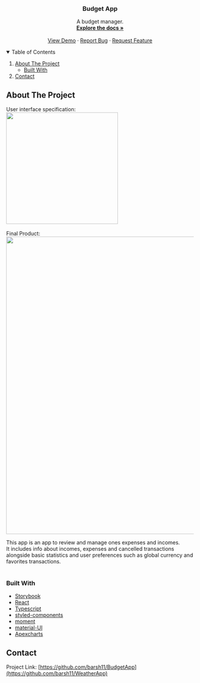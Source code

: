 <!-- PROJECT LOGO -->
<br />
<p align="center">

  <h3 align="center">Budget App</h3>

  <p align="center">
    A budget manager.
    <br />
    <a href="https://github.com/barsh11/BudgetApp"><strong>Explore the docs »</strong></a>
    <br />
    <br />
    <a href="https://barsh11.github.io/BudgetApp/">View Demo</a>
    ·
    <a href="https://github.com/barsh11/BudgetApp/issues">Report Bug</a>
    ·
    <a href="https://github.com/barsh11/BudgetApp/issues">Request Feature</a>
  </p>
</p>



<!-- TABLE OF CONTENTS -->
<details open="open">
  <summary>Table of Contents</summary>
  <ol>
    <li>
      <a href="#about-the-project">About The Project</a>
      <ul>
        <li><a href="#built-with">Built With</a></li>
      </ul>
    </li>
    <li><a href="#contact">Contact</a></li>
  </ol>
</details>



<!-- ABOUT THE PROJECT -->
## About The Project

User interface specification:<br />
<img src="https://github.com/barsh11/BudgetApp/blob/master/budgetapppics/UI.png?raw=true" width="300px" />
<br /><br />
Final Product:<br />
<img src="https://github.com/barsh11/BudgetApp/blob/master/weatherapppics/budgetapp.png?raw=true" width="800px" />

This app is an app to review and manage ones expenses and incomes.<br/> It includes info about incomes, expenses and cancelled transactions alongside basic statistics and user preferences such as global currency and favorites transactions.
<br/>
<br/>

### Built With

* [Storybook](https://storybook.js.org/)
* [React](https://reactjs.org/)
* [Typescript](https://reactjs.org/)
* [styled-components](https://styled-components.com/)
* [moment](https://momentjs.com/)
* [material-UI](https://material-ui.com/)
* [Apexcharts](https://apexcharts.com/)

<!-- CONTACT -->
## Contact

Project Link: [https://github.com/barsh11/BudgetApp](https://github.com/barsh11/WeatherApp)


<!-- MARKDOWN LINKS & IMAGES -->
<!-- https://www.markdownguide.org/basic-syntax/#reference-style-links -->
[contributors-shield]: https://img.shields.io/github/contributors/othneildrew/Best-README-Template.svg?style=for-the-badge
[contributors-url]: https://github.com/othneildrew/Best-README-Template/graphs/contributors
[forks-shield]: https://img.shields.io/github/forks/othneildrew/Best-README-Template.svg?style=for-the-badge
[forks-url]: https://github.com/othneildrew/Best-README-Template/network/members
[stars-shield]: https://img.shields.io/github/stars/othneildrew/Best-README-Template.svg?style=for-the-badge
[stars-url]: https://github.com/othneildrew/Best-README-Template/stargazers
[issues-shield]: https://img.shields.io/github/issues/othneildrew/Best-README-Template.svg?style=for-the-badge
[issues-url]: https://github.com/othneildrew/Best-README-Template/issues
[license-shield]: https://img.shields.io/github/license/othneildrew/Best-README-Template.svg?style=for-the-badge
[license-url]: https://github.com/othneildrew/Best-README-Template/blob/master/LICENSE.txt
[linkedin-shield]: https://img.shields.io/badge/-LinkedIn-black.svg?style=for-the-badge&logo=linkedin&colorB=555
[linkedin-url]: https://linkedin.com/in/othneildrew
[product-screenshot]: images/screenshot.png

